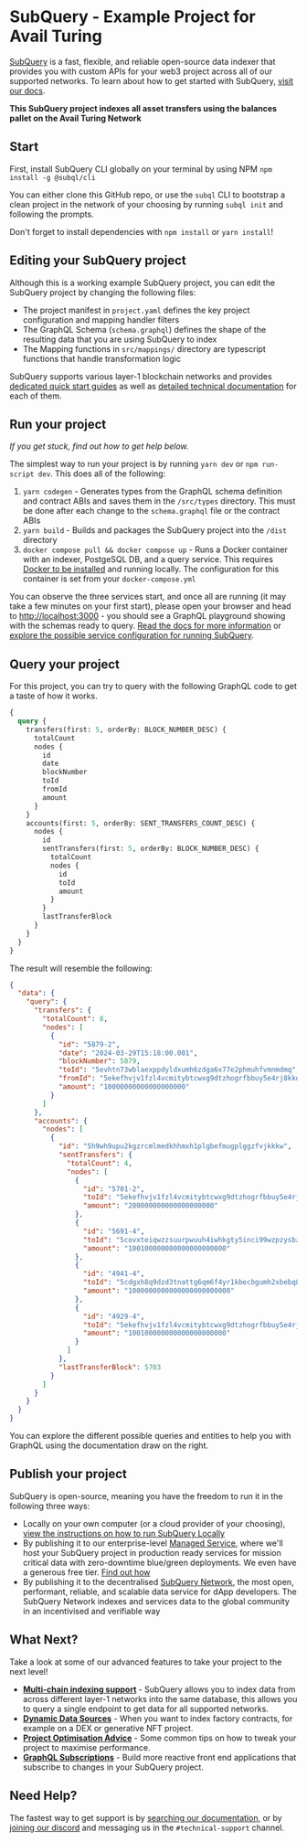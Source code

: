 # SubQuery - Example Project for Avail Turing

[SubQuery](https://subquery.network) is a fast, flexible, and reliable open-source data indexer that provides you with custom APIs for your web3 project across all of our supported networks. To learn about how to get started with SubQuery, [visit our docs](https://academy.subquery.network).

**This SubQuery project indexes all asset transfers using the balances pallet on the Avail Turing Network**

## Start

First, install SubQuery CLI globally on your terminal by using NPM `npm install -g @subql/cli`

You can either clone this GitHub repo, or use the `subql` CLI to bootstrap a clean project in the network of your choosing by running `subql init` and following the prompts.

Don't forget to install dependencies with `npm install` or `yarn install`!

## Editing your SubQuery project

Although this is a working example SubQuery project, you can edit the SubQuery project by changing the following files:

- The project manifest in `project.yaml` defines the key project configuration and mapping handler filters
- The GraphQL Schema (`schema.graphql`) defines the shape of the resulting data that you are using SubQuery to index
- The Mapping functions in `src/mappings/` directory are typescript functions that handle transformation logic

SubQuery supports various layer-1 blockchain networks and provides [dedicated quick start guides](https://academy.subquery.network/quickstart/quickstart.html) as well as [detailed technical documentation](https://academy.subquery.network/build/introduction.html) for each of them.

## Run your project

_If you get stuck, find out how to get help below._

The simplest way to run your project is by running `yarn dev` or `npm run-script dev`. This does all of the following:

1.  `yarn codegen` - Generates types from the GraphQL schema definition and contract ABIs and saves them in the `/src/types` directory. This must be done after each change to the `schema.graphql` file or the contract ABIs
2.  `yarn build` - Builds and packages the SubQuery project into the `/dist` directory
3.  `docker compose pull && docker compose up` - Runs a Docker container with an indexer, PostgeSQL DB, and a query service. This requires [Docker to be installed](https://docs.docker.com/engine/install) and running locally. The configuration for this container is set from your `docker-compose.yml`

You can observe the three services start, and once all are running (it may take a few minutes on your first start), please open your browser and head to [http://localhost:3000](http://localhost:3000) - you should see a GraphQL playground showing with the schemas ready to query. [Read the docs for more information](https://academy.subquery.network/run_publish/run.html) or [explore the possible service configuration for running SubQuery](https://academy.subquery.network/run_publish/references.html).

## Query your project

For this project, you can try to query with the following GraphQL code to get a taste of how it works.

```graphql
{
  query {
    transfers(first: 5, orderBy: BLOCK_NUMBER_DESC) {
      totalCount
      nodes {
        id
        date
        blockNumber
        toId
        fromId
        amount
      }
    }
    accounts(first: 5, orderBy: SENT_TRANSFERS_COUNT_DESC) {
      nodes {
        id
        sentTransfers(first: 5, orderBy: BLOCK_NUMBER_DESC) {
          totalCount
          nodes {
            id
            toId
            amount
          }
        }
        lastTransferBlock
      }
    }
  }
}
```

The result will resemble the following:

```json
{
  "data": {
    "query": {
      "transfers": {
        "totalCount": 8,
        "nodes": [
          {
            "id": "5879-2",
            "date": "2024-03-29T15:18:00.001",
            "blockNumber": 5879,
            "toId": "5evhtn73wblaexppdyldxumh6zdga6x77e2phmuhfvmnmdmq",
            "fromId": "5ekefhvjv1fzl4vcmitybtcwxg9dtzhogrfbbuy5e4rj8kkd",
            "amount": "10000000000000000000"
          }
        ]
      },
      "accounts": {
        "nodes": [
          {
            "id": "5h9wh9upu2kgzrcmlmedkhhmxh1plgbefmugplggzfvjkkkw",
            "sentTransfers": {
              "totalCount": 4,
              "nodes": [
                {
                  "id": "5701-2",
                  "toId": "5ekefhvjv1fzl4vcmitybtcwxg9dtzhogrfbbuy5e4rj8kkd",
                  "amount": "200000000000000000000"
                },
                {
                  "id": "5691-4",
                  "toId": "5covxteiqwzzsuurpwuuh4iwhkgty5inci99wzpzysbzghwk",
                  "amount": "100100000000000000000000"
                },
                {
                  "id": "4941-4",
                  "toId": "5cdgxh8q9dzd3tnattg6qm6f4yr1kbecbgumh2xbebq8jfa5",
                  "amount": "1000000000000000000000000"
                },
                {
                  "id": "4929-4",
                  "toId": "5ekefhvjv1fzl4vcmitybtcwxg9dtzhogrfbbuy5e4rj8kkd",
                  "amount": "100100000000000000000000"
                }
              ]
            },
            "lastTransferBlock": 5703
          }
        ]
      }
    }
  }
}
```

You can explore the different possible queries and entities to help you with GraphQL using the documentation draw on the right.

## Publish your project

SubQuery is open-source, meaning you have the freedom to run it in the following three ways:

- Locally on your own computer (or a cloud provider of your choosing), [view the instructions on how to run SubQuery Locally](https://academy.subquery.network/run_publish/run.html)
- By publishing it to our enterprise-level [Managed Service](https://managedservice.subquery.network), where we'll host your SubQuery project in production ready services for mission critical data with zero-downtime blue/green deployments. We even have a generous free tier. [Find out how](https://academy.subquery.network/run_publish/publish.html)
- By publishing it to the decentralised [SubQuery Network](https://app.subquery.network), the most open, performant, reliable, and scalable data service for dApp developers. The SubQuery Network indexes and services data to the global community in an incentivised and verifiable way

## What Next?

Take a look at some of our advanced features to take your project to the next level!

- [**Multi-chain indexing support**](https://academy.subquery.network/build/multi-chain.html) - SubQuery allows you to index data from across different layer-1 networks into the same database, this allows you to query a single endpoint to get data for all supported networks.
- [**Dynamic Data Sources**](https://academy.subquery.network/build/dynamicdatasources.html) - When you want to index factory contracts, for example on a DEX or generative NFT project.
- [**Project Optimisation Advice**](https://academy.subquery.network/build/optimisation.html) - Some common tips on how to tweak your project to maximise performance.
- [**GraphQL Subscriptions**](https://academy.subquery.network/run_publish/subscription.html) - Build more reactive front end applications that subscribe to changes in your SubQuery project.

## Need Help?

The fastest way to get support is by [searching our documentation](https://academy.subquery.network), or by [joining our discord](https://discord.com/invite/subquery) and messaging us in the `#technical-support` channel.
